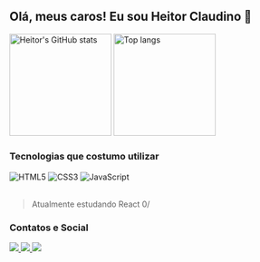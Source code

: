 ## Olá, meus caros! Eu sou Heitor Claudino 🤙

<div>
    <img height="180" alt="Heitor's GitHub stats" src="https://github-readme-stats.vercel.app/api?username=TIHeitorDS&show_icons=true&theme=tokyonight&card_width=380">
    <img height="180" alt="Top langs" src="https://github-readme-stats.vercel.app/api/top-langs/?username=TIHeitorDS&layout=compact&theme=tokyonight&card_width=180">
</div>

### Tecnologias que costumo utilizar
<div>
    <img align="center" alt="HTML5" src="https://img.shields.io/badge/HTML5-E34F26?style=for-the-badge&logo=html5&logoColor=white"/>
    <img align="center" alt="CSS3" src="https://img.shields.io/badge/CSS3-1572B6?style=for-the-badge&logo=css3&logoColor=white"/>
    <img align="center" alt="JavaScript" src="https://img.shields.io/badge/JavaScript-F7DF1E?style=for-the-badge&logo=javascript&logoColor=black">
</div></br>

> Atualmente estudando React 0/

### Contatos e Social

<div>
    <a href="mailto:heitorclaudinods@gmail.com" target="_blank">
        <img src="https://img.shields.io/badge/Gmail-D14836?style=for-the-badge&logo=gmail&logoColor=white">
    </a>
    <a href="https://www.instagram.com/1heitordantas/" target="_blank">
        <img src="https://img.shields.io/badge/Instagram-E4405F?style=for-the-badge&logo=instagram&logoColor=white">
    </a>
    <a href="https://www.linkedin.com/in/heitor-dantas-588323253/" target="_blank">
        <img src="https://img.shields.io/badge/LinkedIn-0077B5?style=for-the-badge&logo=linkedin&logoColor=white">
    </a>
</div>
